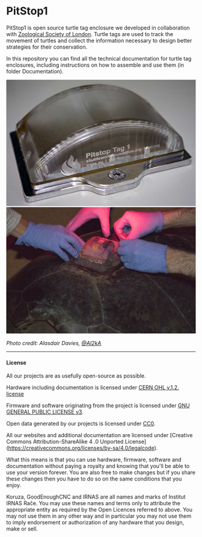 # PitStop1
PitStop1 is open source turtle tag enclosure we developed in collaboration with [Zoological Society of London](https://www.zsl.org/). Turtle tags are used to track the movement of turtles and collect the information necessary to design better strategies for their conservation. 

In this repository you can find all the technical documentation for turtle tag enclosures, including instructions on how to assemble and use them (in folder Documentation). 


![PitStop1](img/turtle-tag-enclosure.jpg)
![PitStop1](img/turtle-tag.jpg)

*Photo credit: Alasdair Davies, [@Al2kA](https://twitter.com/Al2kA)*

---

#### License

All our projects are as usefully open-source as possible.

Hardware including documentation is licensed under [CERN OHL v.1.2. license](http://www.ohwr.org/licenses/cern-ohl/v1.2)

Firmware and software originating from the project is licensed under [GNU GENERAL PUBLIC LICENSE v3](http://www.gnu.org/licenses/gpl-3.0.en.html).

Open data generated by our projects is licensed under [CC0](https://creativecommons.org/publicdomain/zero/1.0/legalcode).

All our websites and additional documentation are licensed under [Creative Commons Attribution-ShareAlike 4 .0 Unported License] (https://creativecommons.org/licenses/by-sa/4.0/legalcode).

What this means is that you can use hardware, firmware, software and documentation without paying a royalty and knowing that you'll be able to use your version forever. You are also free to make changes but if you share these changes then you have to do so on the same conditions that you enjoy.

Koruza, GoodEnoughCNC and IRNAS are all names and marks of Institut IRNAS Rače. 
You may use these names and terms only to attribute the appropriate entity as required by the Open Licences referred to above. You may not use them in any other way and in particular you may not use them to imply endorsement or authorization of any hardware that you design, make or sell.
